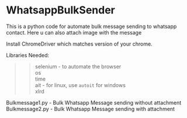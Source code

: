 # WhatsappBulkSender
This is a python code for automate bulk message sending to whatsapp contact. Here u can also attach image with the message

Install ChromeDriver which matches version of your chrome.

Libraries Needed:
>> selenium - to automate the browser<br>
>> os<br>
>> time<br>
>> ait - for linux, use `autoit` for windows<br>
>> xlrd<br>

Bulkmessage1.py - Bulk Whatsapp Message sending without attachment
Bulkmessage2.py - Bulk Whatsapp Message sending with attachment
